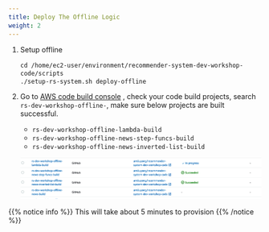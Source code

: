```yaml
---
title: Deploy The Offline Logic
weight: 2
---
```


1. Setup offline

    ``` 
    cd /home/ec2-user/environment/recommender-system-dev-workshop-code/scripts
    ./setup-rs-system.sh deploy-offline
    ```

2. Go to [AWS code build console](https://console.aws.amazon.com/codesuite/codebuild/projects)
, check your code build projects, search `rs-dev-workshop-offline-`,  make sure below projects are built successful.

    - `rs-dev-workshop-offline-lambda-build`
    - `rs-dev-workshop-offline-news-step-funcs-build`
    - `rs-dev-workshop-offline-news-inverted-list-build`

    ![Verify offline codebuild](/images/offline-code-build.png)

{{% notice info %}}
This will take about 5 minutes to provision
{{% /notice %}}







